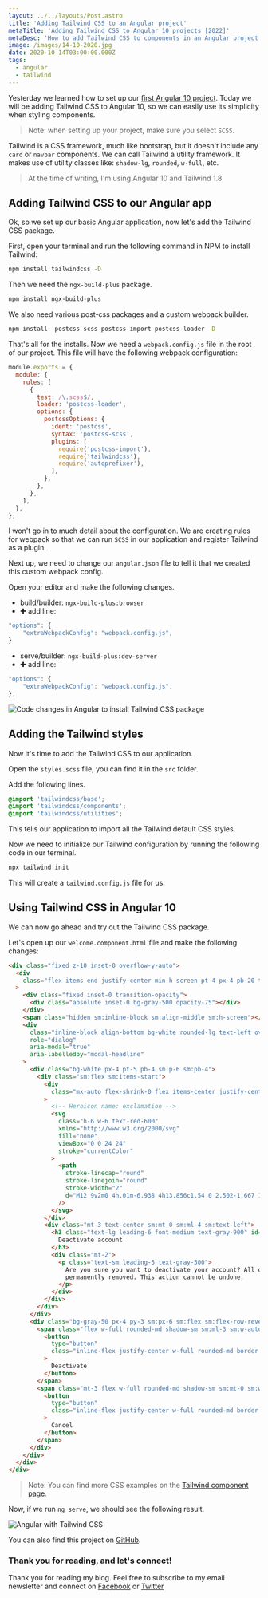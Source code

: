 ```yaml
---
layout: ../../layouts/Post.astro
title: 'Adding Tailwind CSS to an Angular project'
metaTitle: 'Adding Tailwind CSS to Angular 10 projects [2022]'
metaDesc: 'How to add Tailwind CSS to components in an Angular project with NPM. Tutorial with code examples.'
image: /images/14-10-2020.jpg
date: 2020-10-14T03:00:00.000Z
tags:
  - angular
  - tailwind
---
```


Yesterday we learned how to set up our [first Angular 10 project](https://daily-dev-tips.com/posts/creating-our-first-angular-project/). Today we will be adding Tailwind CSS to Angular 10, so we can easily use its simplicity when styling components.

> Note: when setting up your project, make sure you select `SCSS`.

Tailwind is a CSS framework, much like bootstrap, but it doesn't include any `card` or `navbar` components.
We can call Tailwind a utility framework. It makes use of utility classes like: `shadow-lg`, `rounded`, `w-full`, etc.

> At the time of writing, I'm using Angular 10 and Tailwind 1.8

## Adding Tailwind CSS to our Angular app

Ok, so we set up our basic Angular application, now let's add the Tailwind CSS package.

First, open your terminal and run the following command in NPM to install Tailwind:

```bash
npm install tailwindcss -D
```

Then we need the `ngx-build-plus` package.

```bash
npm install ngx-build-plus
```

We also need various post-css packages and a custom webpack builder.

```bash
npm install  postcss-scss postcss-import postcss-loader -D
```

That's all for the installs. Now we need a `‌webpack.config.js` file in the root of our project.
This file will have the following webpack configuration:

```js
module.exports = {
  module: {
    rules: [
      {
        test: /\.scss$/,
        loader: 'postcss-loader',
        options: {
          postcssOptions: {
            ident: 'postcss',
            syntax: 'postcss-scss',
            plugins: [
              require('postcss-import'),
              require('tailwindcss'),
              require('autoprefixer'),
            ],
          },
        },
      },
    ],
  },
};
```

I won't go in to much detail about the configuration. We are creating rules for webpack so that we can run `SCSS` in our application and register Tailwind as a plugin.

Next up, we need to change our `angular.json` file to tell it that we created this custom webpack config.

Open your editor and make the following changes.

- build/builder: `ngx-build-plus:browser`
- ✚ add line:

```js
"options": {
	"extraWebpackConfig": "webpack.config.js",
}
```

- serve/builder: `ngx-build-plus:dev-server`
- ✚ add line:

```js
"options": {
	"extraWebpackConfig": "webpack.config.js",
},
```

![Code changes in Angular to install Tailwind CSS package](https://cdn.hashnode.com/res/hashnode/image/upload/v1602051812470/qqM60p64u.png)

## Adding the Tailwind styles

Now it's time to add the Tailwind CSS to our application.

Open the `styles.scss` file, you can find it in the `src` folder.

Add the following lines.

```css
@import 'tailwindcss/base';
@import 'tailwindcss/components';
@import 'tailwindcss/utilities';
```

This tells our application to import all the Tailwind default CSS styles.

Now we need to initialize our Tailwind configuration by running the following code in our terminal.

```bash
npx tailwind init
```

This will create a `tailwind.config.js` file for us.

## Using Tailwind CSS in Angular 10

We can now go ahead and try out the Tailwind CSS package.

Let's open up our `welcome.component.html` file and make the following changes:

```html
<div class="fixed z-10 inset-0 overflow-y-auto">
  <div
    class="flex items-end justify-center min-h-screen pt-4 px-4 pb-20 text-center sm:block sm:p-0"
  >
    <div class="fixed inset-0 transition-opacity">
      <div class="absolute inset-0 bg-gray-500 opacity-75"></div>
    </div>
    <span class="hidden sm:inline-block sm:align-middle sm:h-screen"></span>&#8203;
    <div
      class="inline-block align-bottom bg-white rounded-lg text-left overflow-hidden shadow-xl transform transition-all sm:my-8 sm:align-middle sm:max-w-lg sm:w-full"
      role="dialog"
      aria-modal="true"
      aria-labelledby="modal-headline"
    >
      <div class="bg-white px-4 pt-5 pb-4 sm:p-6 sm:pb-4">
        <div class="sm:flex sm:items-start">
          <div
            class="mx-auto flex-shrink-0 flex items-center justify-center h-12 w-12 rounded-full bg-red-100 sm:mx-0 sm:h-10 sm:w-10"
          >
            <!-- Heroicon name: exclamation -->
            <svg
              class="h-6 w-6 text-red-600"
              xmlns="http://www.w3.org/2000/svg"
              fill="none"
              viewBox="0 0 24 24"
              stroke="currentColor"
            >
              <path
                stroke-linecap="round"
                stroke-linejoin="round"
                stroke-width="2"
                d="M12 9v2m0 4h.01m-6.938 4h13.856c1.54 0 2.502-1.667 1.732-3L13.732 4c-.77-1.333-2.694-1.333-3.464 0L3.34 16c-.77 1.333.192 3 1.732 3z"
              />
            </svg>
          </div>
          <div class="mt-3 text-center sm:mt-0 sm:ml-4 sm:text-left">
            <h3 class="text-lg leading-6 font-medium text-gray-900" id="modal-headline">
              Deactivate account
            </h3>
            <div class="mt-2">
              <p class="text-sm leading-5 text-gray-500">
                Are you sure you want to deactivate your account? All of your data will be
                permanently removed. This action cannot be undone.
              </p>
            </div>
          </div>
        </div>
      </div>
      <div class="bg-gray-50 px-4 py-3 sm:px-6 sm:flex sm:flex-row-reverse">
        <span class="flex w-full rounded-md shadow-sm sm:ml-3 sm:w-auto">
          <button
            type="button"
            class="inline-flex justify-center w-full rounded-md border border-transparent px-4 py-2 bg-red-600 text-base leading-6 font-medium text-white shadow-sm hover:bg-red-500 focus:outline-none focus:border-red-700 focus:shadow-outline-red transition ease-in-out duration-150 sm:text-sm sm:leading-5"
          >
            Deactivate
          </button>
        </span>
        <span class="mt-3 flex w-full rounded-md shadow-sm sm:mt-0 sm:w-auto">
          <button
            type="button"
            class="inline-flex justify-center w-full rounded-md border border-gray-300 px-4 py-2 bg-white text-base leading-6 font-medium text-gray-700 shadow-sm hover:text-gray-500 focus:outline-none focus:border-blue-300 focus:shadow-outline-blue transition ease-in-out duration-150 sm:text-sm sm:leading-5"
          >
            Cancel
          </button>
        </span>
      </div>
    </div>
  </div>
</div>
```

> Note: You can find more CSS examples on the [Tailwind component page](https://tailwindui.com/preview).

Now, if we run `ng serve`, we should see the following result.

![Angular with Tailwind CSS](https://cdn.hashnode.com/res/hashnode/image/upload/v1602051635453/kyVwjiQgM.png)

You can also find this project on [GitHub](https://github.com/rebelchris/angular-starter-demo/tree/feature/tailwind).

### Thank you for reading, and let's connect!

Thank you for reading my blog. Feel free to subscribe to my email newsletter and connect on [Facebook](https://www.facebook.com/DailyDevTipsBlog) or [Twitter](https://twitter.com/DailyDevTips1)
